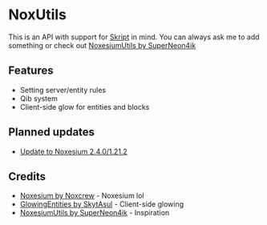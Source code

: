 # NoxUtils
This is an API with support for [Skript](https://github.com/SkriptLang/Skript) in mind. You can always ask me to add something or check out [NoxesiumUtils by SuperNeon4ik](https://github.com/SuperNeon4ik/NoxesiumUtils/tree/master)

## Features
- Setting server/entity rules
- Qib system
- Client-side glow for entities and blocks

## Planned updates
- [Update to Noxesium 2.4.0/1.21.2](https://github.com/BlockybombDEV/NoxUtils/pull/1)

## Credits
- [Noxesium by Noxcrew](https://github.com/Noxcrew/noxesium) - Noxesium lol
- [GlowingEntities by SkytAsul](https://github.com/SkytAsul/GlowingEntities) - Client-side glowing
- [NoxesiumUtils by SuperNeon4ik](https://github.com/SuperNeon4ik/NoxesiumUtils) - Inspiration
